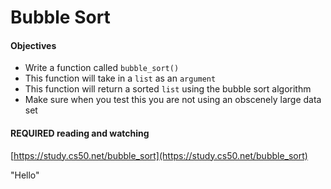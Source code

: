 # Bubble Sort

#### Objectives

* Write a function called `bubble_sort()`
* This function will take in a `list` as an `argument`
* This function will return a sorted `list` using the bubble sort algorithm
* Make sure when you test this you are not using an obscenely large data set

#### REQUIRED reading and watching
[https://study.cs50.net/bubble_sort](https://study.cs50.net/bubble_sort)

"Hello"
